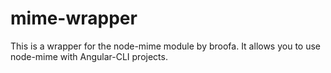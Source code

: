 # mime-wrapper

This is a wrapper for the node-mime module by broofa.
It allows you to use node-mime with Angular-CLI projects.